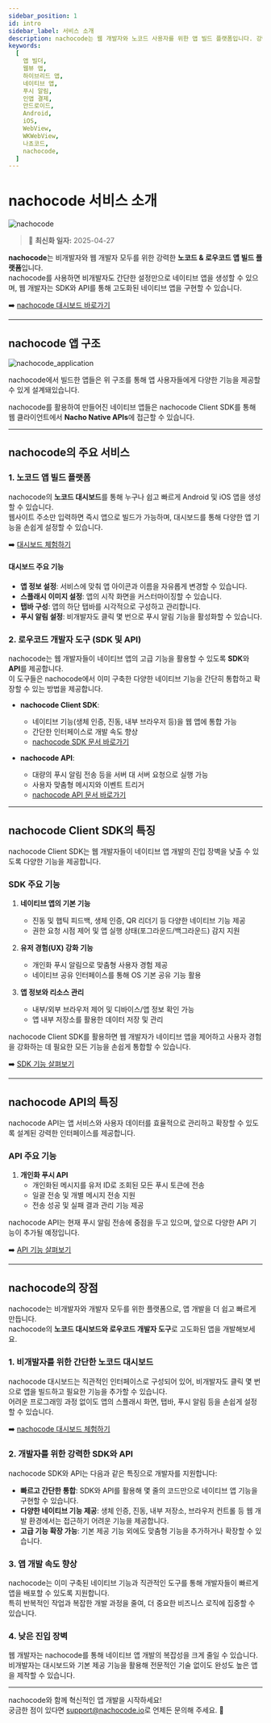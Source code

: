 ```yaml
---
sidebar_position: 1
id: intro
sidebar_label: 서비스 소개
description: nachocode는 웹 개발자와 노코드 사용자를 위한 앱 빌드 플랫폼입니다. 강력한 SDK와 API 개발자 도구를 통해 푸시 알림, 인증, QR 스캐너 디바이스 제어 등 고급 네이티브 기능을 손쉽게 구현하여, 혁신적인 네이티브 앱 개발을 실현할 수 있습니다.
keywords:
  [
    앱 빌더,
    웹뷰 앱,
    하이브리드 앱,
    네이티브 앱,
    푸시 알림,
    인앱 결제,
    안드로이드,
    Android,
    iOS,
    WebView,
    WKWebView,
    나쵸코드,
    nachocode,
  ]
---
```


# nachocode 서비스 소개

![nachocode](../static/img/docs/nachocode.png)

> 🔔 **최신화 일자:** 2025-04-27

**nachocode**는 비개발자와 웹 개발자 모두를 위한 강력한 **노코드 & 로우코드 앱 빌드 플랫폼**입니다.  
nachocode를 사용하면 비개발자도 간단한 설정만으로 네이티브 앱을 생성할 수 있으며, 웹 개발자는 SDK와 API를 통해 고도화된 네이티브 앱을 구현할 수 있습니다.

➡️ [nachocode 대시보드 바로가기](https://nachocode.io)

---

## nachocode 앱 구조

![nachocode_application](../static/img/docs/nachocode_app.webp)

nachocode에서 빌드한 앱들은 위 구조를 통해 앱 사용자들에게 다양한 기능을 제공할 수 있게 설계돼있습니다.

nachocode를 활용하여 만들어진 네이티브 앱들은 nachocode Client SDK를 통해 웹 클라이언트에서 **Nacho Native APIs**에 접근할 수 있습니다.

---

## nachocode의 주요 서비스

### 1. **노코드 앱 빌드 플랫폼**

nachocode의 **노코드 대시보드**를 통해 누구나 쉽고 빠르게 Android 및 iOS 앱을 생성할 수 있습니다.  
웹사이트 주소만 입력하면 즉시 앱으로 빌드가 가능하며, 대시보드를 통해 다양한 앱 기능을 손쉽게 설정할 수 있습니다.

➡️ [대시보드 체험하기](https://nachocode.io)

#### **대시보드 주요 기능**

- **앱 정보 설정**: 서비스에 맞춰 앱 아이콘과 이름을 자유롭게 변경할 수 있습니다.
- **스플래시 이미지 설정**: 앱의 시작 화면을 커스터마이징할 수 있습니다.
- **탭바 구성**: 앱의 하단 탭바를 시각적으로 구성하고 관리합니다.
- **푸시 알림 설정**: 비개발자도 클릭 몇 번으로 푸시 알림 기능을 활성화할 수 있습니다.

### 2. **로우코드 개발자 도구 (SDK 및 API)**

nachocode는 웹 개발자들이 네이티브 앱의 고급 기능을 활용할 수 있도록 **SDK**와 **API**를 제공합니다.  
이 도구들은 nachocode에서 이미 구축한 다양한 네이티브 기능을 간단히 통합하고 확장할 수 있는 방법을 제공합니다.

- **nachocode Client SDK**:

  - 네이티브 기능(생체 인증, 진동, 내부 브라우저 등)을 웹 앱에 통합 가능
  - 간단한 인터페이스로 개발 속도 향상
  - [nachocode SDK 문서 바로가기](./sdk/intro)

- **nachocode API**:
  - 대량의 푸시 알림 전송 등을 서버 대 서버 요청으로 실행 가능
  - 사용자 맞춤형 메시지와 이벤트 트리거
  - [nachocode API 문서 바로가기](./api/intro)

---

## nachocode Client SDK의 특징

nachocode Client SDK는 웹 개발자들이 네이티브 앱 개발의 진입 장벽을 낮출 수 있도록 다양한 기능을 제공합니다.

### **SDK 주요 기능**

1. **네이티브 앱의 기본 기능**

   - 진동 및 햅틱 피드백, 생체 인증, QR 리더기 등 다양한 네이티브 기능 제공
   - 권한 요청 시점 제어 및 앱 실행 상태(포그라운드/백그라운드) 감지 지원

2. **유저 경험(UX) 강화 기능**

   - 개인화 푸시 알림으로 맞춤형 사용자 경험 제공
   - 네이티브 공유 인터페이스를 통해 OS 기본 공유 기능 활용

3. **앱 정보와 리소스 관리**
   - 내부/외부 브라우저 제어 및 디바이스/앱 정보 확인 가능
   - 앱 내부 저장소를 활용한 데이터 저장 및 관리

nachocode Client SDK를 활용하면 웹 개발자가 네이티브 앱을 제어하고 사용자 경험을 강화하는 데 필요한 모든 기능을 손쉽게 통합할 수 있습니다.

➡️ [SDK 기능 살펴보기](./sdk/intro)

---

## nachocode API의 특징

nachocode API는 앱 서비스와 사용자 데이터를 효율적으로 관리하고 확장할 수 있도록 설계된 강력한 인터페이스를 제공합니다.

### **API 주요 기능**

1. **개인화 푸시 API**
   - 개인화된 메시지를 유저 ID로 조회된 모든 푸시 토큰에 전송
   - 일괄 전송 및 개별 메시지 전송 지원
   - 전송 성공 및 실패 결과 관리 기능 제공

nachocode API는 현재 푸시 알림 전송에 중점을 두고 있으며, 앞으로 다양한 API 기능이 추가될 예정입니다.

➡️ [API 기능 살펴보기](./api/intro)

---

## nachocode의 장점

nachocode는 비개발자와 개발자 모두를 위한 플랫폼으로, 앱 개발을 더 쉽고 빠르게 만듭니다.  
nachocode의 **노코드 대시보드와 로우코드 개발자 도구**로 고도화된 앱을 개발해보세요.

### 1. **비개발자를 위한 간단한 노코드 대시보드**

nachocode 대시보드는 직관적인 인터페이스로 구성되어 있어, 비개발자도 클릭 몇 번으로 앱을 빌드하고 필요한 기능을 추가할 수 있습니다.  
어려운 프로그래밍 과정 없이도 앱의 스플래시 화면, 탭바, 푸시 알림 등을 손쉽게 설정할 수 있습니다.

➡️ [nachocode 대시보드 체험하기](https://nachocode.io)

### 2. **개발자를 위한 강력한 SDK와 API**

nachocode SDK와 API는 다음과 같은 특징으로 개발자를 지원합니다:

- **빠르고 간단한 통합**: SDK와 API를 활용해 몇 줄의 코드만으로 네이티브 앱 기능을 구현할 수 있습니다.
- **다양한 네이티브 기능 제공**: 생체 인증, 진동, 내부 저장소, 브라우저 컨트롤 등 웹 개발 환경에서는 접근하기 어려운 기능을 제공합니다.
- **고급 기능 확장 가능**: 기본 제공 기능 외에도 맞춤형 기능을 추가하거나 확장할 수 있습니다.

### 3. **앱 개발 속도 향상**

nachocode는 이미 구축된 네이티브 기능과 직관적인 도구를 통해 개발자들이 빠르게 앱을 배포할 수 있도록 지원합니다.  
특히 반복적인 작업과 복잡한 개발 과정을 줄여, 더 중요한 비즈니스 로직에 집중할 수 있습니다.

### 4. **낮은 진입 장벽**

웹 개발자는 nachocode를 통해 네이티브 앱 개발의 복잡성을 크게 줄일 수 있습니다.  
비개발자는 대시보드와 기본 제공 기능을 활용해 전문적인 기술 없이도 완성도 높은 앱을 제작할 수 있습니다.

---

nachocode와 함께 혁신적인 앱 개발을 시작하세요!  
궁금한 점이 있다면 [support@nachocode.io](mailto:support@nachocode.io)로 언제든 문의해 주세요. 🚀
